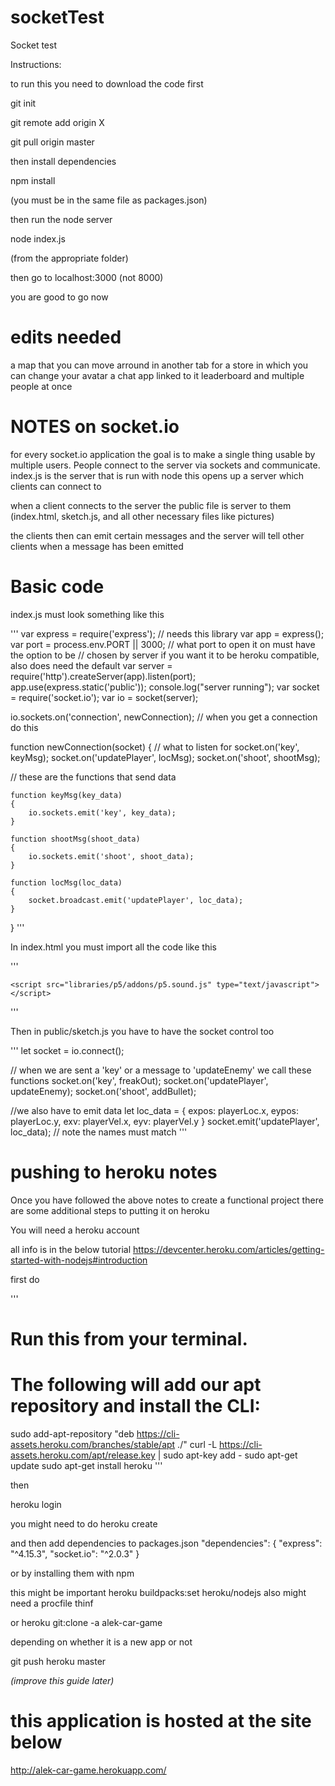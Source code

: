 # socketTest
Socket test


Instructions:

to run this you need to download the code first

git init

git remote add origin X

git pull origin master

then install dependencies

npm install

(you must be in the same file as packages.json)

then run the node server

node index.js

(from the appropriate folder)

then go to localhost:3000
(not 8000)

you are good to go now



# edits needed

a map that you can move arround in
another tab for a store in which you can change your avatar
a chat app linked to it
leaderboard and multiple people at once


# NOTES on socket.io
for every socket.io application the goal is to make a single thing usable by multiple
users. People connect to the server via sockets and communicate.
index.js is the server that is run with node
this opens up a server which clients can connect to

when a client connects to the server the public file  is server to them (index.html, sketch.js,
and all other necessary files like pictures)

the clients then can emit certain messages and the server will tell other clients when a message has been emitted


# Basic code


index.js must look something like this

'''
var express = require('express'); // needs this library
var app = express();
var port = process.env.PORT || 3000;  // what port to open it on must have the option to be
// chosen by server if you want it to be heroku compatible, also does need the default
var server = require('http').createServer(app).listen(port);
app.use(express.static('public'));
console.log("server running");
var socket = require('socket.io');
var io = socket(server);

io.sockets.on('connection', newConnection);  // when you get a connection do this

function newConnection(socket) {
  // what to listen for
	socket.on('key', keyMsg);
	socket.on('updatePlayer', locMsg);
	socket.on('shoot', shootMsg);

  // these are the functions that send data

	function keyMsg(key_data)
	{
		io.sockets.emit('key', key_data);
	}

	function shootMsg(shoot_data)
	{
		io.sockets.emit('shoot', shoot_data);
	}

	function locMsg(loc_data)
	{
		socket.broadcast.emit('updatePlayer', loc_data);
	}
}
'''

In index.html you must import all the code like this

'''
<!DOCTYPE html>
<html>
<head>
  <!-- resize -->
  <meta name="viewport" content="width=device-width, initial-scale=1.0, maximum-scale=1.0, user-scalable=0">

  <!-- p5 libraries-->
  <script src="libraries/p5/p5.js" type="text/javascript"></script>
  <script src="libraries/p5/addons/p5.dom.js" type="text/javascript"></script>
	<script src="libraries/p5/addons/p5.sound.js" type="text/javascript"></script>
  <!--jquery-->
  <script src="https://ajax.googleapis.com/ajax/libs/jquery/3.2.1/jquery.min.js"></script>
  <!-- main program -->
  <script src="sketch.js" type="text/javascript"></script>
  <!-- node libraries -->
  <script src="/socket.io/socket.io.js"></script>
  <!-- style -->
  <link rel="stylesheet" type="text/css" href="index.css">
  <!-- classes -->
  <script src="Bullet.js" type="text/javascript"></script>
</head>
</html>
'''

Then in public/sketch.js you have to have the socket control too

'''
let socket = io.connect();

// when we are sent a 'key' or a message to 'updateEnemy' we call these functions
socket.on('key', freakOut);
socket.on('updatePlayer', updateEnemy);
socket.on('shoot', addBullet);

//we also have to emit data
let loc_data = {
  expos: playerLoc.x,
  eypos: playerLoc.y,
  exv: playerVel.x,
  eyv: playerVel.y
}
socket.emit('updatePlayer', loc_data);
// note the names must match
'''

# pushing to heroku notes
Once you have followed the above notes to create a functional project there are some additional steps
to putting it on heroku

You will need a heroku account

all info is in the below tutorial
https://devcenter.heroku.com/articles/getting-started-with-nodejs#introduction


first do

'''
# Run this from your terminal.
# The following will add our apt repository and install the CLI:
sudo add-apt-repository "deb https://cli-assets.heroku.com/branches/stable/apt ./"
curl -L https://cli-assets.heroku.com/apt/release.key | sudo apt-key add -
sudo apt-get update
sudo apt-get install heroku
'''

then

heroku login

you might need to do
heroku create

and then add dependencies to packages.json
"dependencies": { "express": "^4.15.3", "socket.io": "^2.0.3" }

or by installing them with npm

this might be important
heroku buildpacks:set heroku/nodejs
also might need a procfile thinf

or
heroku git:clone -a alek-car-game

depending on whether it is a new app or not

git push heroku master


_(improve this guide later)_

# this application is hosted at the site below
http://alek-car-game.herokuapp.com/
